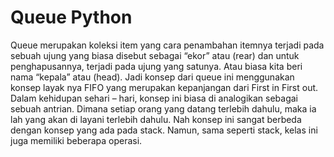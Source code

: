 # Queue Python

Queue merupakan koleksi item yang cara penambahan itemnya terjadi pada sebuah ujung yang biasa disebut sebagai “ekor” atau (rear) dan untuk penghapusannya, terjadi pada ujung yang satunya. Atau biasa kita beri nama “kepala” atau (head). Jadi konsep dari queue ini menggunakan konsep layak nya FIFO yang merupakan kepanjangan dari First in First out. Dalam kehidupan sehari – hari, konsep ini biasa di analogikan sebagai sebuah antrian. Dimana setiap orang yang datang terlebih dahulu, maka ia lah yang akan di layani terlebih dahulu. Nah konsep ini sangat berbeda dengan konsep yang ada pada stack. Namun, sama seperti stack, kelas ini juga memiliki beberapa operasi.